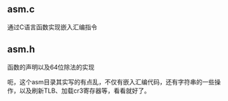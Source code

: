 ## asm.c

通过C语言函数实现嵌入汇编指令

## asm.h

函数的声明以及64位除法的实现

呃，这个asm目录其实写的有点乱，不仅有嵌入汇编代码，还有字符串的一些操作，以及刷新TLB、加载cr3寄存器等，看看就好了。
